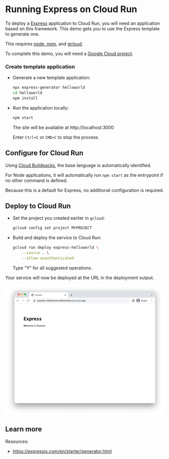 # Running Express on Cloud Run

To deploy a [Express](https://expressjs.com/) application to Cloud Run, you will need an application
based on this framework. This demo gets you to use the Express template to generate one. 

This requires [node, npm](https://cloud.google.com/nodejs/docs/setup), and [gcloud](https://cloud.google.com/sdk/docs/install).



To complete this demo, you will need a [Google Cloud project](https://cloud.google.com/resource-manager/docs/creating-managing-projects#creating_a_project). 


### Create template application


* Generate a new template application: 

    ```bash
    npx express-generator helloworld
    cd helloworld
    npm install

    ```

    
    




* Run the application locally:

    ```bash
    npm start
    ```

    The site will be available at http://localhost:3000

    Enter `Ctrl+C` or `CMD+C` to stop the process.


## Configure for Cloud Run

Using [Cloud Buildpacks](https://github.com/GoogleCloudPlatform/buildpacks), 
the base language is automatically identified.


For Node applications, it will automatically run `npm start` as the entrypoint if no other command is defined. 


Because this is a default for Express, no additional configuration is required.






## Deploy to Cloud Run

* Set the project you created earlier in `gcloud`: 

    ```bash
    gcloud config set project MYPROJECT
    ```

* Build and deploy the service to Cloud Run: 

    ```bash
    gcloud run deploy express-helloworld \
        --source . \
        --allow-unauthenticated 
    ```

    Type "Y" for all suggested operations.


Your service will now be deployed at the URL in the deployment output.

![Example Express deployment](example.png)





## Learn more

Resources: 

- https://expressjs.com/en/starter/generator.html
